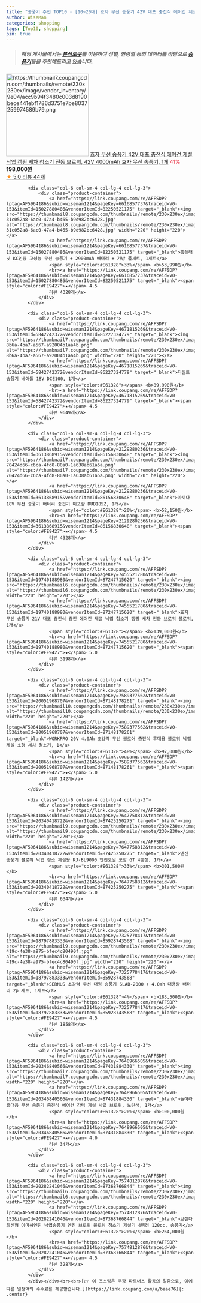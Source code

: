 ```yaml
---
title: "송풍기 추천 TOP10 - [10~20대] 효자 무선 송풍기 42V 대포 충전식 에어건 제설 낙엽 캠핑 세차 청소기 전동 브로워, 42V 4000mAh 효자 무선 송풍"
author: WiseMan
categories: shopping
tags: [Top10, shopping]
pin: true
---
```


> ##### 해당 게시물에서는 [**분석도구**](https://itemscout.io/)를 이용하여 **성별**, **연령별** 등의 데이터를 바탕으로 [**송풍기**](https://link.coupang.com/a/baae76)들을 추천해드리고 있습니다.
<div class="container"><div class="row">
            <div class="col-6 col-sm-4 col-lg-4 col-lg-3">
                <div class="product-container">
                    <a href="https://link.coupang.com/re/AFFSDP?lptag=AF5964186&subid=wiseman1214&pageKey=7397970190&traceid=V0-153&itemId=19141802350&vendorItemId=87247249001" target="_blank"><img src="https://thumbnail7.coupangcdn.com/thumbnails/remote/230x230ex/image/vendor_inventory/9e04/acc9b94f3480c003d8190bece441ebf1786d3751e7be8037259974589b79.png" alt="https://thumbnail7.coupangcdn.com/thumbnails/remote/230x230ex/image/vendor_inventory/9e04/acc9b94f3480c003d8190bece441ebf1786d3751e7be8037259974589b79.png" width="220" height="220"></a>
                    <a href="https://link.coupang.com/re/AFFSDP?lptag=AF5964186&subid=wiseman1214&pageKey=7397970190&traceid=V0-153&itemId=19141802350&vendorItemId=87247249001" target="_blank">효자 무선 송풍기 42V 대포 충전식 에어건 제설 낙엽 캠핑 세차 청소기 전동 브로워, 42V 4000mAh 효자 무선 송풍기, 1개</a>
                    <span style="color:#E61328">41%</span> <b>198,000원</b>
                    <br><a href="https://link.coupang.com/re/AFFSDP?lptag=AF5964186&subid=wiseman1214&pageKey=7397970190&traceid=V0-153&itemId=19141802350&vendorItemId=87247249001" target="_blank"><span style="color:#FE9427">★</span> 5.0
                    리뷰 44개</a>
                </div>
            </div>
            
            <div class="col-6 col-sm-4 col-lg-4 col-lg-3">
                <div class="product-container">
                    <a href="https://link.coupang.com/re/AFFSDP?lptag=AF5964186&subid=wiseman1214&pageKey=6616857737&traceid=V0-153&itemId=15027880486&vendorItemId=82250521175" target="_blank"><img src="https://thumbnail8.coupangcdn.com/thumbnails/remote/230x230ex/image/retail/images/1607503638597286-31c052a8-6ac0-47a4-b465-b9d982bc6428.jpg" alt="https://thumbnail8.coupangcdn.com/thumbnails/remote/230x230ex/image/retail/images/1607503638597286-31c052a8-6ac0-47a4-b465-b9d982bc6428.jpg" width="220" height="220"></a>
                    <a href="https://link.coupang.com/re/AFFSDP?lptag=AF5964186&subid=wiseman1214&pageKey=6616857737&traceid=V0-153&itemId=15027880486&vendorItemId=82250521175" target="_blank">홈플래닛 KC인증 고성능 무선 송풍기 + 2900mAh 배터리 + 가방 풀세트, 1세트</a>
                    <span style="color:#E61328">33%</span> <b>53,990원</b>
                    <br><a href="https://link.coupang.com/re/AFFSDP?lptag=AF5964186&subid=wiseman1214&pageKey=6616857737&traceid=V0-153&itemId=15027880486&vendorItemId=82250521175" target="_blank"><span style="color:#FE9427">★</span> 4.5
                    리뷰 4328개</a>
                </div>
            </div>
            
            <div class="col-6 col-sm-4 col-lg-4 col-lg-3">
                <div class="product-container">
                    <a href="https://link.coupang.com/re/AFFSDP?lptag=AF5964186&subid=wiseman1214&pageKey=4671815269&traceid=V0-153&itemId=5842742372&vendorItemId=86227324779" target="_blank"><img src="https://thumbnail7.coupangcdn.com/thumbnails/remote/230x230ex/image/retail/images/2023/06/09/15/6/e079a684-8b6a-4ba7-a567-a92004b1aa4b.png" alt="https://thumbnail7.coupangcdn.com/thumbnails/remote/230x230ex/image/retail/images/2023/06/09/15/6/e079a684-8b6a-4ba7-a567-a92004b1aa4b.png" width="220" height="220"></a>
                    <a href="https://link.coupang.com/re/AFFSDP?lptag=AF5964186&subid=wiseman1214&pageKey=4671815269&traceid=V0-153&itemId=5842742372&vendorItemId=86227324779" target="_blank">디월트 송풍기 베어툴 18V DCE100, 1개</a>
                    <span style="color:#E61328"></span> <b>89,990원</b>
                    <br><a href="https://link.coupang.com/re/AFFSDP?lptag=AF5964186&subid=wiseman1214&pageKey=4671815269&traceid=V0-153&itemId=5842742372&vendorItemId=86227324779" target="_blank"><span style="color:#FE9427">★</span> 4.5
                    리뷰 9649개</a>
                </div>
            </div>
            
            <div class="col-6 col-sm-4 col-lg-4 col-lg-3">
                <div class="product-container">
                    <a href="https://link.coupang.com/re/AFFSDP?lptag=AF5964186&subid=wiseman1214&pageKey=2129280236&traceid=V0-153&itemId=3613868915&vendorItemId=86156830648" target="_blank"><img src="https://thumbnail7.coupangcdn.com/thumbnails/remote/230x230ex/image/retail/images/5321947516465914-70424d66-c6ca-4fd8-80a0-1a638ab61a5a.png" alt="https://thumbnail7.coupangcdn.com/thumbnails/remote/230x230ex/image/retail/images/5321947516465914-70424d66-c6ca-4fd8-80a0-1a638ab61a5a.png" width="220" height="220"></a>
                    <a href="https://link.coupang.com/re/AFFSDP?lptag=AF5964186&subid=wiseman1214&pageKey=2129280236&traceid=V0-153&itemId=3613868915&vendorItemId=86156830648" target="_blank">마끼다 18V 무선 송풍기 배터리 충전기 미포함 DUB185Z, 1개</a>
                    <span style="color:#E61328">20%</span> <b>52,150원</b>
                    <br><a href="https://link.coupang.com/re/AFFSDP?lptag=AF5964186&subid=wiseman1214&pageKey=2129280236&traceid=V0-153&itemId=3613868915&vendorItemId=86156830648" target="_blank"><span style="color:#FE9427">★</span> 4.5
                    리뷰 4328개</a>
                </div>
            </div>
            
            <div class="col-6 col-sm-4 col-lg-4 col-lg-3">
                <div class="product-container">
                    <a href="https://link.coupang.com/re/AFFSDP?lptag=AF5964186&subid=wiseman1214&pageKey=7455521780&traceid=V0-153&itemId=19740188980&vendorItemId=87247715620" target="_blank"><img src="https://thumbnail6.coupangcdn.com/thumbnails/remote/230x230ex/image/vendor_inventory/6ca0/8b43521acd7775ab92e49fc1ace0e60fc194ac3af261dae9b0a2699a8fcb.png" alt="https://thumbnail6.coupangcdn.com/thumbnails/remote/230x230ex/image/vendor_inventory/6ca0/8b43521acd7775ab92e49fc1ace0e60fc194ac3af261dae9b0a2699a8fcb.png" width="220" height="220"></a>
                    <a href="https://link.coupang.com/re/AFFSDP?lptag=AF5964186&subid=wiseman1214&pageKey=7455521780&traceid=V0-153&itemId=19740188980&vendorItemId=87247715620" target="_blank">효자 무선 송풍기 21V 대포 충전식 충전 에어건 제설 낙엽 청소기 캠핑 세차 전동 브로워 블로워, 1개</a>
                    <span style="color:#E61328"></span> <b>139,000원</b>
                    <br><a href="https://link.coupang.com/re/AFFSDP?lptag=AF5964186&subid=wiseman1214&pageKey=7455521780&traceid=V0-153&itemId=19740188980&vendorItemId=87247715620" target="_blank"><span style="color:#FE9427">★</span> 5.0
                    리뷰 3198개</a>
                </div>
            </div>
            
            <div class="col-6 col-sm-4 col-lg-4 col-lg-3">
                <div class="product-container">
                    <a href="https://link.coupang.com/re/AFFSDP?lptag=AF5964186&subid=wiseman1214&pageKey=7589377562&traceid=V0-153&itemId=20051968707&vendorItemId=87148178261" target="_blank"><img src="https://thumbnail10.coupangcdn.com/thumbnails/remote/230x230ex/image/vendor_inventory/c4a4/033bb8a2bd54d48e348f563a37a6cd64000f43b1469ec1b8272a6da1def5.jpg" alt="https://thumbnail10.coupangcdn.com/thumbnails/remote/230x230ex/image/vendor_inventory/c4a4/033bb8a2bd54d48e348f563a37a6cd64000f43b1469ec1b8272a6da1def5.jpg" width="220" height="220"></a>
                    <a href="https://link.coupang.com/re/AFFSDP?lptag=AF5964186&subid=wiseman1214&pageKey=7589377562&traceid=V0-153&itemId=20051968707&vendorItemId=87148178261" target="_blank">WORKPRO 20V 4.0Ah 초강력 무선 블로어 충전식 휴대용 블로워 낙엽 제설 소형 세차 청소기, 1</a>
                    <span style="color:#E61328">48%</span> <b>97,000원</b>
                    <br><a href="https://link.coupang.com/re/AFFSDP?lptag=AF5964186&subid=wiseman1214&pageKey=7589377562&traceid=V0-153&itemId=20051968707&vendorItemId=87148178261" target="_blank"><span style="color:#FE9427">★</span> 5.0
                    리뷰 142개</a>
                </div>
            </div>
            
            <div class="col-6 col-sm-4 col-lg-4 col-lg-3">
                <div class="product-container">
                    <a href="https://link.coupang.com/re/AFFSDP?lptag=AF5964186&subid=wiseman1214&pageKey=7647758812&traceid=V0-153&itemId=20340418722&vendorItemId=87425250275" target="_blank"><img src="https://thumbnail9.coupangcdn.com/thumbnails/remote/230x230ex/image/vendor_inventory/678f/e7899a90d9da4aeb152bf1be2e475b30ea6a4f37ffb2e7d2874d7bb6eb1a.png" alt="https://thumbnail9.coupangcdn.com/thumbnails/remote/230x230ex/image/vendor_inventory/678f/e7899a90d9da4aeb152bf1be2e475b30ea6a4f37ffb2e7d2874d7bb6eb1a.png" width="220" height="220"></a>
                    <a href="https://link.coupang.com/re/AFFSDP?lptag=AF5964186&subid=wiseman1214&pageKey=7647758812&traceid=V0-153&itemId=20340418722&vendorItemId=87425250275" target="_blank">엔진 송풍기 블로워 낙엽 청소 제설용 KJ-BL9000 엔진오일 포함 GT 4행정, 1개</a>
                    <span style="color:#E61328">33%</span> <b>301,500원</b>
                    <br><a href="https://link.coupang.com/re/AFFSDP?lptag=AF5964186&subid=wiseman1214&pageKey=7647758812&traceid=V0-153&itemId=20340418722&vendorItemId=87425250275" target="_blank"><span style="color:#FE9427">★</span> 5.0
                    리뷰 634개</a>
                </div>
            </div>
            
            <div class="col-6 col-sm-4 col-lg-4 col-lg-3">
                <div class="product-container">
                    <a href="https://link.coupang.com/re/AFFSDP?lptag=AF5964186&subid=wiseman1214&pageKey=7325778417&traceid=V0-153&itemId=18797883333&vendorItemId=85928743568" target="_blank"><img src="https://thumbnail9.coupangcdn.com/thumbnails/remote/230x230ex/image/retail/images/2023/05/10/18/7/552b557c-419c-4e38-a975-bfec4c80490f.jpg" alt="https://thumbnail9.coupangcdn.com/thumbnails/remote/230x230ex/image/retail/images/2023/05/10/18/7/552b557c-419c-4e38-a975-bfec4c80490f.jpg" width="220" height="220"></a>
                    <a href="https://link.coupang.com/re/AFFSDP?lptag=AF5964186&subid=wiseman1214&pageKey=7325778417&traceid=V0-153&itemId=18797883333&vendorItemId=85928743568" target="_blank">SERNUS 초강력 무선 대형 송풍기 SLAB-2000 + 4.0ah 대용량 배터리 2p 세트, 1세트</a>
                    <span style="color:#E61328">4%</span> <b>183,500원</b>
                    <br><a href="https://link.coupang.com/re/AFFSDP?lptag=AF5964186&subid=wiseman1214&pageKey=7325778417&traceid=V0-153&itemId=18797883333&vendorItemId=85928743568" target="_blank"><span style="color:#FE9427">★</span> 4.5
                    리뷰 1858개</a>
                </div>
            </div>
            
            <div class="col-6 col-sm-4 col-lg-4 col-lg-3">
                <div class="product-container">
                    <a href="https://link.coupang.com/re/AFFSDP?lptag=AF5964186&subid=wiseman1214&pageKey=7648966505&traceid=V0-153&itemId=20346840566&vendorItemId=87431884330" target="_blank"><img src="https://thumbnail7.coupangcdn.com/thumbnails/remote/230x230ex/image/vendor_inventory/c08b/be8575047e3c6ac8690b6a3cc6c7bcdeb945f89aac01bbc016672e6cde55.jpg" alt="https://thumbnail7.coupangcdn.com/thumbnails/remote/230x230ex/image/vendor_inventory/c08b/be8575047e3c6ac8690b6a3cc6c7bcdeb945f89aac01bbc016672e6cde55.jpg" width="220" height="220"></a>
                    <a href="https://link.coupang.com/re/AFFSDP?lptag=AF5964186&subid=wiseman1214&pageKey=7648966505&traceid=V0-153&itemId=20346840566&vendorItemId=87431884330" target="_blank">돌아라 휴대용 무선 송풍기 충전식 에어건 강력 제설 낙엽 브로워, 노란색, 1개</a>
                    <span style="color:#E61328">20%</span> <b>100,000원</b>
                    <br><a href="https://link.coupang.com/re/AFFSDP?lptag=AF5964186&subid=wiseman1214&pageKey=7648966505&traceid=V0-153&itemId=20346840566&vendorItemId=87431884330" target="_blank"><span style="color:#FE9427">★</span> 4.0
                    리뷰 34개</a>
                </div>
            </div>
            
            <div class="col-6 col-sm-4 col-lg-4 col-lg-3">
                <div class="product-container">
                    <a href="https://link.coupang.com/re/AFFSDP?lptag=AF5964186&subid=wiseman1214&pageKey=7574812876&traceid=V0-153&itemId=20282241046&vendorItemId=87368766844" target="_blank"><img src="https://thumbnail6.coupangcdn.com/thumbnails/remote/230x230ex/image/vendor_inventory/0335/2100d898b013e612fc703cba0114cd738cd77c09e337453fa16a4d7a809b.png" alt="https://thumbnail6.coupangcdn.com/thumbnails/remote/230x230ex/image/vendor_inventory/0335/2100d898b013e612fc703cba0114cd738cd77c09e337453fa16a4d7a809b.png" width="220" height="220"></a>
                    <a href="https://link.coupang.com/re/AFFSDP?lptag=AF5964186&subid=wiseman1214&pageKey=7574812876&traceid=V0-153&itemId=20282241046&vendorItemId=87368766844" target="_blank">브랜다 최신형 야마하엔진 낙엽송풍기 엔진 브로워 블로워 청소기 제설기 4행정 120cc, 송풍기</a>
                    <span style="color:#E61328">20%</span> <b>264,000원</b>
                    <br><a href="https://link.coupang.com/re/AFFSDP?lptag=AF5964186&subid=wiseman1214&pageKey=7574812876&traceid=V0-153&itemId=20282241046&vendorItemId=87368766844" target="_blank"><span style="color:#FE9427">★</span> 4.5
                    리뷰 328개</a>
                </div>
            </div>
            </div></div><br><br>[👉 이 포스팅은 쿠팡 파트너스 활동의 일환으로, 이에 따른 일정액의 수수료를 제공받습니다.](https://link.coupang.com/a/baae76){: .center}